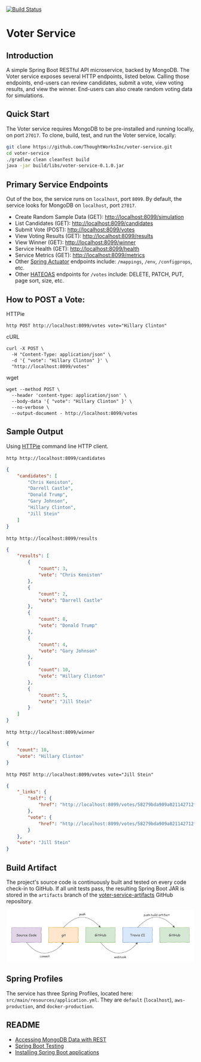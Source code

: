 [![Build Status](https://travis-ci.org/garystafford/voter-service.svg?branch=master)](https://travis-ci.org/garystafford/voter-service)

# Voter Service

## Introduction

A simple Spring Boot RESTful API microservice, backed by MongoDB. The Voter service exposes several HTTP endpoints, listed below. Calling those endpoints, end-users can review candidates, submit a vote, view voting results, and view the winner. End-users can also create random voting data for simulations.

## Quick Start

The Voter service requires MongoDB to be pre-installed and running locally, on port `27017`. To clone, build, test, and run the Voter service, locally:

```bash
git clone https://github.com/ThoughtWorksInc/voter-service.git
cd voter-service
./gradlew clean cleanTest build
java -jar build/libs/voter-service-0.1.0.jar
```

## Primary Service Endpoints

Out of the box, the service runs on `localhost`, port `8099`. By default, the service looks for MongoDB on `localhost`, port `27017`.

- Create Random Sample Data (GET): <http://localhost:8099/simulation>
- List Candidates (GET): <http://localhost:8099/candidates>
- Submit Vote (POST): <http://localhost:8099/votes>
- View Voting Results (GET): <http://localhost:8099/results>
- View Winner (GET): <http://localhost:8099/winner>
- Service Health (GET): <http://localhost:8099/health>
- Service Metrics (GET): <http://localhost:8099/metrics>
- Other [Spring Actuator](http://docs.spring.io/spring-boot/docs/current/reference/htmlsingle/#production-ready) endpoints include: `/mappings`, `/env`, `/configprops`, etc.
- Other [HATEOAS](https://spring.io/guides/gs/rest-hateoas) endpoints for `/votes` include: DELETE, PATCH, PUT, page sort, size, etc.

## How to POST a Vote:

HTTPie

```text
http POST http://localhost:8099/votes vote="Hillary Clinton"
```

cURL

```text
curl -X POST \
  -H "Content-Type: application/json" \
  -d '{ "vote": "Hillary Clinton" }' \
  "http://localhost:8099/votes"
```

wget

```text
wget --method POST \
  --header 'content-type: application/json' \
  --body-data '{ "vote": "Hillary Clinton" }' \
  --no-verbose \
  --output-document - http://localhost:8099/votes
```

## Sample Output

Using [HTTPie](https://httpie.org/) command line HTTP client.

`http http://localhost:8099/candidates`

```json
{
    "candidates": [
        "Chris Keniston",
        "Darrell Castle",
        "Donald Trump",
        "Gary Johnson",
        "Hillary Clinton",
        "Jill Stein"
    ]
}
```

`http http://localhost:8099/results`

```json
{
    "results": [
        {
            "count": 3,
            "vote": "Chris Keniston"
        },
        {
            "count": 2,
            "vote": "Darrell Castle"
        },
        {
            "count": 8,
            "vote": "Donald Trump"
        },
        {
            "count": 4,
            "vote": "Gary Johnson"
        },
        {
            "count": 10,
            "vote": "Hillary Clinton"
        },
        {
            "count": 5,
            "vote": "Jill Stein"
        }
    ]
}
```

`http http://localhost:8099/winner`

```json
{
    "count": 10,
    "vote": "Hillary Clinton"
}
```

`http POST http://localhost:8099/votes vote="Jill Stein"`

```json
{
    "_links": {
        "self": {
            "href": "http://localhost:8099/votes/58279bda909a021142712fe7"
        },
        "vote": {
            "href": "http://localhost:8099/votes/58279bda909a021142712fe7"
        }
    },
    "vote": "Jill Stein"
}
```

## Build Artifact

The project's source code is continuously built and tested on every code check-in to GitHub. If all unit tests pass, the resulting Spring Boot JAR is stored in the `artifacts` branch of the  [voter-service-artifacts](https://github.com/ThoughtWorksInc/voter-service) GitHub repository.

![Vote Continuous Integration Pipeline](Voter-CI.png)

## Spring Profiles

The service has three Spring Profiles, located here: `src/main/resources/application.yml`. They are `default` (`localhost`), `aws-production`, and `docker-production`.

## README

- [Accessing MongoDB Data with REST](https://spring.io/guides/gs/accessing-mongodb-data-rest/)
- [Spring Boot Testing](http://docs.spring.io/spring-boot/docs/current/reference/htmlsingle/#boot-features-testing)
- [Installing Spring Boot applications](https://docs.spring.io/spring-boot/docs/current/reference/html/deployment-install.html#deployment-install)
